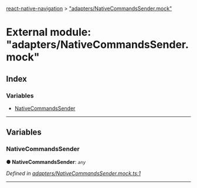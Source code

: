 [react-native-navigation](../README.md) > ["adapters/NativeCommandsSender.mock"](../modules/_adapters_nativecommandssender_mock_.md)



# External module: "adapters/NativeCommandsSender.mock"

## Index

### Variables

* [NativeCommandsSender](_adapters_nativecommandssender_mock_.md#nativecommandssender)



---
## Variables
<a id="nativecommandssender"></a>

###  NativeCommandsSender

**●  NativeCommandsSender**:  *`any`* 

*Defined in [adapters/NativeCommandsSender.mock.ts:1](https://github.com/wix/react-native-navigation/blob/961d36be/lib/src/adapters/NativeCommandsSender.mock.ts#L1)*





___


